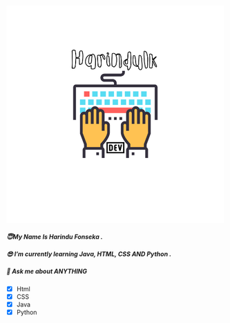 <img src="assets/Harindulk.svg" alt="Harindu Fonseka" style="zoom: 67%;" />

##### 😇My Name Is Harindu Fonseka .

##### 😎 I’m currently learning  Java, HTML, CSS AND Python .

##### 💬 Ask me about ANYTHING

- [x] Html
- [x] CSS
- [x] Java
- [x] Python